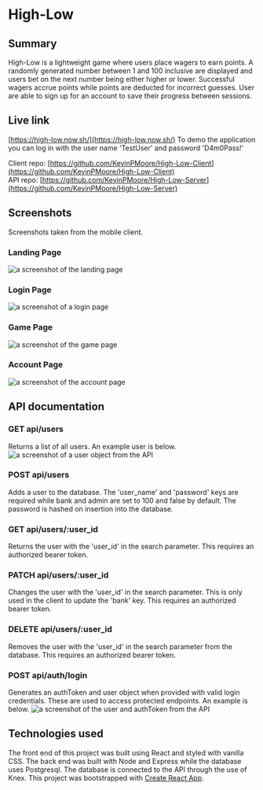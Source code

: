 # High-Low

## Summary
High-Low is a lightweight game where users place wagers to earn points.  A randomly generated number between 1 and 100 inclusive are displayed and users bet on the next number being either higher or lower.  Successful wagers accrue points while points are deducted for incorrect guesses.  User are able to sign up for an account to save their progress between sessions.

## Live link
[https://high-low.now.sh/](https://high-low.now.sh/)
To demo the application you can log in with the user name 'TestUser' and password 'D4m0Pass!'

Client repo: [https://github.com/KevinPMoore/High-Low-Client](https://github.com/KevinPMoore/High-Low-Client)  
API repo: [https://github.com/KevinPMoore/High-Low-Server](https://github.com/KevinPMoore/High-Low-Server)

## Screenshots
Screenshots taken from the mobile client.

### Landing Page
![a screenshot of the landing page](./images/LandingSS.png)

### Login Page
![a screenshot of a login page](./images/LoginSS.png)

### Game Page
![a screenshot of the game page](./images/GameSS.png)

### Account Page
![a screenshot of the account page](./images/AccountSS.png)

## API documentation
### GET api/users
Returns a list of all users.  An example user is below.
![a screenshot of a user object from the API](./images/APIUserSS.png)

### POST api/users
Adds a user to the database.  The 'user_name' and 'password' keys are required while bank and admin are set to 100 and false by default.  The password is hashed on insertion into the database.

### GET api/users/:user_id
Returns the user with the 'user_id' in the search parameter.  This requires an authorized bearer token.

### PATCH api/users/:user_id
Changes the user with the 'user_id' in the search parameter.  This is only used in the client to update the 'bank' key.  This requires an authorized bearer token.

### DELETE api/users/:user_id
Removes the user with the 'user_id' in the search parameter from the database.  This requires an authorized bearer token.

### POST api/auth/login
Generates an authToken and user object when provided with valid login credentials.  These are used to access protected endpoints.  An example is below.
![a screenshot of the user and authToken from the API](./images/APIAuthSS.png)

## Technologies used
The front end of this project was built using React and styled with vanilla CSS.
The back end was built with Node and Express while the database uses Postgresql.  The database is connected to the API through the use of Knex.
This project was bootstrapped with [Create React App](https://github.com/facebook/create-react-app).